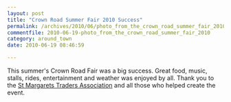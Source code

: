 ```yaml
---
layout: post
title: "Crown Road Summer Fair 2010 Success"
permalink: /archives/2010/06/photo_from_the_crown_road_summer_fair_2010.html
commentfile: 2010-06-19-photo_from_the_crown_road_summer_fair_2010
category: around_town
date: 2010-06-19 08:46:59

---
```


This summer's Crown Road Fair was a big success. Great food, music, stalls, rides, entertainment and weather was enjoyed by all. Thank you to the [St Margarets Traders Association](http://www.mystmargarets.com/) and all those who helped create the event.
